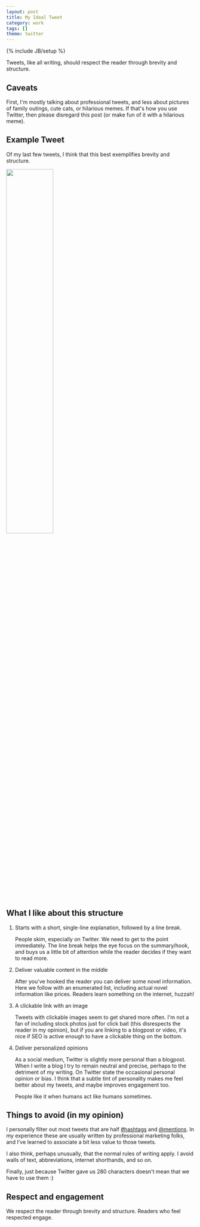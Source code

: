 ```yaml
---
layout: post
title: My Ideal Tweet
category: work
tags: []
theme: twitter
---
```

{% include JB/setup %}

Tweets, like all writing, should respect the reader through brevity and structure.


## Caveats

First, I'm mostly talking about professional tweets, and less about pictures of
family outings, cute cats, or hilarious memes.  If that's how you use Twitter,
then please disregard this post (or make fun of it with a hilarious meme).


## Example Tweet

Of my last few tweets, I think that this best exemplifies brevity and structure.

<img src="{{BASE_PATH}}/images/tweet-video.png" width="50%" align="center">


## What I like about this structure

1.  Starts with a short, single-line explanation, followed by a line break.

    People skim, especially on Twitter.
    We need to get to the point immediately.
    The line break helps the eye focus on the summary/hook,
    and buys us a little bit of attention
    while the reader decides if they want to read more.

2.  Deliver valuable content in the middle

    After you've hooked the reader you can deliver some novel information.
    Here we follow with an enumerated list,
    including actual novel information like prices.
    Readers learn something on the internet, huzzah!

3.  A clickable link with an image

    Tweets with clickable images seem to get shared more often.
    I'm not a fan of including stock photos just for click bait (this
    disrespects the reader in my opinion), but if you are linking to a blogpost
    or video, it's nice if SEO is active enough to have a clickable thing on
    the bottom.

4.  Deliver personalized opinions

    As a social medium, Twitter is slightly more personal than a blogpost.
    When I write a blog I try to remain neutral and precise, perhaps to the
    detriment of my writing.  On Twitter state the occasional personal opinion
    or bias.  I think that a subtle tint of personality makes me feel better
    about my tweets, and maybe improves engagement too.

    People like it when humans act like humans sometimes.


## Things to avoid (in my opinion)

I personally filter out most tweets that are half [#hashtags]() and
[@mentions]().
In my experience these are usually written by professional marketing folks, and
I've learned to associate a bit less value to those tweets.

I also think, perhaps unusually, that the normal rules of writing apply.
I avoid walls of text, abbreviations, internet shorthands, and so on.

Finally, just because Twitter gave us 280 characters doesn't mean that we have to
use them :)


## Respect and engagement

We respect the reader through brevity and structure.
Readers who feel respected engage.
